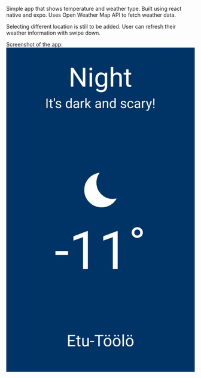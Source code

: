 Simple app that shows temperature and weather type.
Built using react native and expo.
Uses Open Weather Map API to fetch weather data.

Selecting different location is still to be added.
User can refresh their weather information with swipe down.

Screenshot of the app:
![Screenshot of the app](https://github.com/iironaumanen/TemperatureApp/blob/master/assets/screenshot_weatherapp.png)
